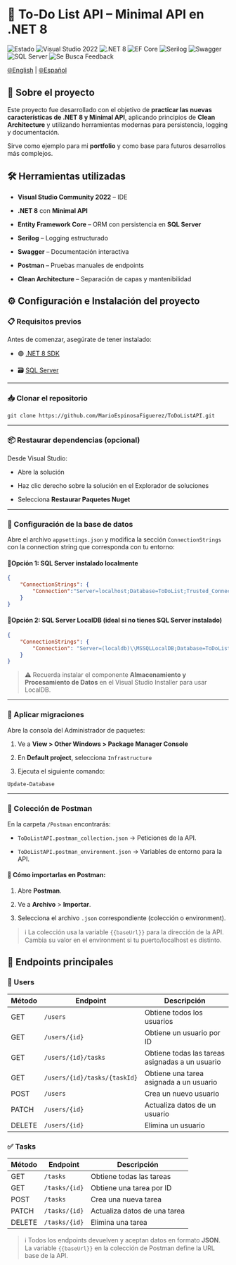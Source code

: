 
# 📝 To‑Do List API – Minimal API en .NET 8

![Estado](https://img.shields.io/badge/Estado-🚧%20En%20desarrollo-yellow?style=flat)
![Visual Studio 2022](https://img.shields.io/badge/Visual%20Studio-2022-blue?style=flat&logo=visual-studio&logoColor=white)
![.NET 8](https://img.shields.io/badge/.NET-8.0-purple?style=flat)
![EF Core](https://img.shields.io/badge/Entity%20Framework-Core-blue)
![Serilog](https://img.shields.io/badge/Logging-Serilog-green)
![Swagger](https://img.shields.io/badge/API%20Docs-Swagger-orange)
![SQL Server](https://img.shields.io/badge/Database-SQL%20Server-lightgrey)
![Se Busca Feedback](https://img.shields.io/badge/Se%20Busca-Feedback-brightgreen?style=flat)  

[🌐English](README.en.md) | [🌐Español](README.es.md)

## 📌 Sobre el proyecto

Este proyecto fue desarrollado con el objetivo de **practicar las nuevas características de .NET 8 y Minimal API**, aplicando principios de **Clean Architecture** y utilizando herramientas modernas para persistencia, logging y documentación.

Sirve como ejemplo para mi **portfolio** y como base para futuros desarrollos más complejos.

  

## 🛠 Herramientas utilizadas

-  **Visual Studio Community 2022** – IDE

-  **.NET 8** con **Minimal API**

-  **Entity Framework Core** – ORM con persistencia en **SQL Server**

-  **Serilog** – Logging estructurado

-  **Swagger** – Documentación interactiva

-  **Postman** – Pruebas manuales de endpoints

-  **Clean Architecture** – Separación de capas y mantenibilidad


## ⚙️ Configuración e Instalación del proyecto

### 📋 Requisitos previos

Antes de comenzar, asegúrate de tener instalado:

- 🟣 [.NET 8 SDK](https://dotnet.microsoft.com/en-us/download)

- 🗃️ [SQL Server](https://www.microsoft.com/en-us/sql-server/sql-server-downloads)

---

### 📥 Clonar el repositorio

```git
git clone https://github.com/MarioEspinosaFiguerez/ToDoListAPI.git
```

---

### 📦 Restaurar dependencias (opcional)

Desde Visual Studio:

- Abre la solución

- Haz clic derecho sobre la solución en el Explorador de soluciones

- Selecciona **Restaurar Paquetes Nuget**
 
---


### 🔧 Configuración de la base de datos

Abre el archivo `appsettings.json` y modifica la sección `ConnectionStrings` con la connection string que corresponda con tu entorno:

#### 🔹Opción 1: SQL Server instalado localmente
```json
{
	"ConnectionStrings": {
		"Connection":"Server=localhost;Database=ToDoList;Trusted_Connection=True;TrustServerCertificate=True;MultipleActiveResultSets=true"
	}
}
```

####  🔹Opción 2: SQL Server LocalDB (ideal si no tienes SQL Server instalado)
```json
{
	"ConnectionStrings": {
		"Connection": "Server=(localdb)\\MSSQLLocalDB;Database=ToDoList;Trusted_Connection=True;TrustServerCertificate=True;MultipleActiveResultSets=true"
	}
}

```  
>⚠️ Recuerda instalar el componente **Almacenamiento y Procesamiento de Datos** en el Visual Studio Installer para usar LocalDB.
 ---

### 🚀 Aplicar migraciones

Abre la consola del Administrador de paquetes:

1. Ve a **View > Other Windows > Package Manager Console**

2. En **Default project**, selecciona `Infrastructure`

3. Ejecuta el siguiente comando:

```bash
Update-Database
```
---  

### 📮 Colección de Postman

En la carpeta `/Postman` encontrarás:

-  `ToDoListAPI.postman_collection.json` → Peticiones de la API.

-  `ToDoListAPI.postman_environment.json` → Variables de entorno para la API.

#### 📌 Cómo importarlas en Postman:

1. Abre **Postman**.

2. Ve a **Archivo** > **Importar**.

3. Selecciona el archivo `.json` correspondiente (colección o environment).

> ℹ️ La colección usa la variable `{{baseUrl}}` para la dirección de la API.
> Cambia su valor en el environment si tu puerto/localhost es distinto.

## 📑 Endpoints principales

### 👤 Users
| Método | Endpoint                                         | Descripción                              |
|--------|--------------------------------------------------|------------------------------------------|
| GET    | `/users`                                         | Obtiene todos los usuarios               |
| GET    | `/users/{id}`                                    | Obtiene un usuario por ID                 |
| GET    | `/users/{id}/tasks`                              | Obtiene todas las tareas asignadas a un usuario	|
| GET    | `/users/{id}/tasks/{taskId}`                     | Obtiene una tarea asignada a un usuario   |
| POST   | `/users`                                         | Crea un nuevo usuario                     |
| PATCH  | `/users/{id}`                                    | Actualiza datos de un usuario             |
| DELETE| `/users/{id}`                                     | Elimina un usuario                        |


### ✅ Tasks
| Método | Endpoint                                         | Descripción                              |
|--------|--------------------------------------------------|------------------------------------------|
| GET    | `/tasks`                                         | Obtiene todas las tareas                  |
| GET    | `/tasks/{id}`                                    | Obtiene una tarea por ID                  |
| POST   | `/tasks`                                         | Crea una nueva tarea                      |
| PATCH  | `/tasks/{id}`                                    | Actualiza datos de una tarea              |
| DELETE | `/tasks/{id}`                                    | Elimina una tarea             			|

> ℹ️ Todos los endpoints devuelven y aceptan datos en formato **JSON**.  
> La variable `{{baseUrl}}` en la colección de Postman define la URL base de la API.
